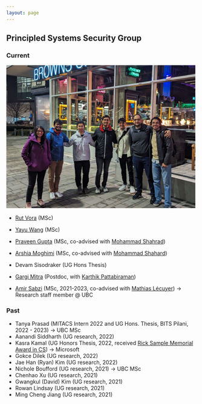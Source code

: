 ```yaml
---
layout: page
---
```


## Principled Systems Security Group

### Current
<span class="image object">
<img src="imgs/group2023.jpg" class="wrap align-center" width=500>
</span>


- [Rut Vora](https://rutvora.com/) (MSc)
- [Yayu Wang](https://st-saint.github.io/) (MSc)
- [Praveen Gupta](https://pvgupta24.github.io/) (MSc, co-advised with [Mohammad Shahrad](https://mshahrad.github.io/))
- [Arshia Moghimi](https://www.linkedin.com/in/arshia-moghimi-3a7a41150/) (MSc, co-advised with [Mohammad Shahard](https://mshahrad.github.io/))
- Devam Sisodraker (UG Hons Thesis)

- [Gargi Mitra](https://gargi-mitra.github.io/website/) (Postdoc, with [Karthik Pattabiraman](https://blogs.ubc.ca/karthik/))

- [Amir Sabzi](https://amir-sabzi.github.io/) (MSc, 2021-2023, co-advised with [Mathias Lécuyer](https://mathias.lecuyer.me/)) → Research staff member @ UBC

### Past

- Tanya Prasad (MITACS Intern 2022 and UG Hons. Thesis, BITS Pilani, 2022 - 2023) → UBC MSc
- Aanandi Siddharth (UG research, 2022)
- Kasra Kamal (UG Honors Thesis, 2022, received [Rick Sample Memorial Award in CS](https://www.cs.ubc.ca/award/2022/05/rick-sample-memorial-award-computer-science)) → Microsoft
- Gokce Dilek (UG research, 2022)
- Jae Han (Ryan) Kim (UG research, 2022)
- Nichole Boufford (UG research, 2021) → UBC MSc
- Chenhao Xu (UG research, 2021)
- Gwangkul (David) Kim (UG research, 2021)
- Rowan Lindsay (UG research, 2021)
- Ming Cheng Jiang (UG research, 2021)

